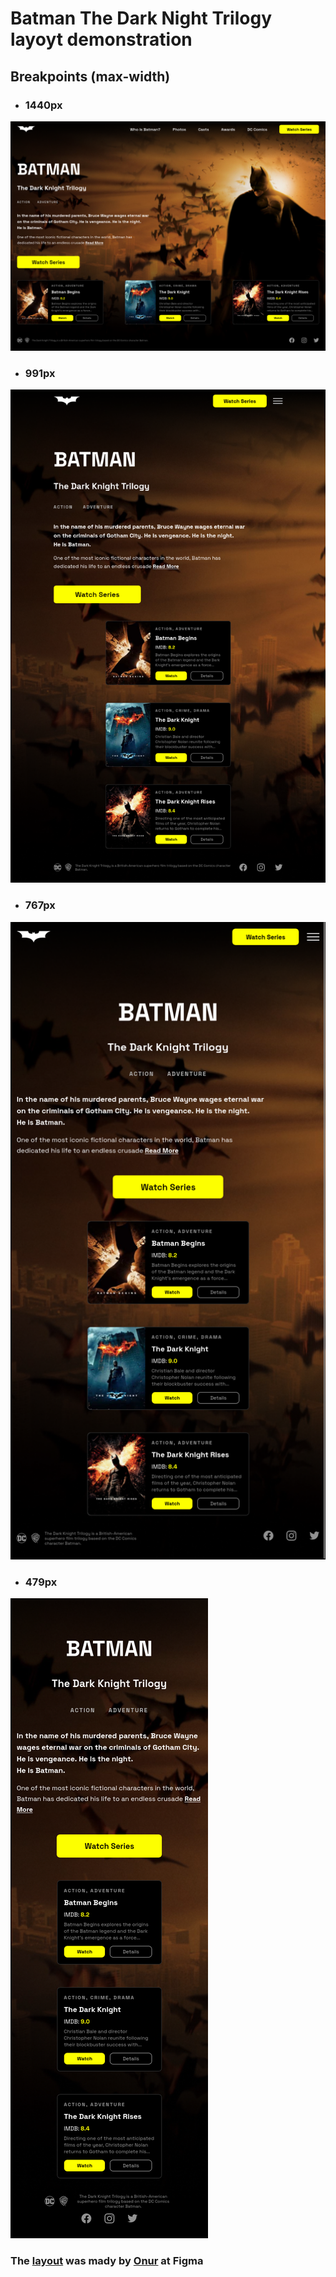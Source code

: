 # Batman The Dark Night Trilogy layoyt demonstration

## **Breakpoints (max-width)**
- ### 1440px

![](screenshots/1440px.png)

- ### 991px

![](screenshots/991px.png)

- ### 767px

![](screenshots/767px.png)

- ### 479px

![](screenshots/479px.png)

### The [layout](https://www.figma.com/community/file/970924933027857034) was mady by [Onur](https://www.figma.com/@onurgur) at Figma
